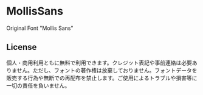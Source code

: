 # MollisSans
Original Font "Mollis Sans"
## License
個人・商用利用ともに無料で利用できます。クレジット表記や事前連絡は必要ありません。ただし、フォントの著作権は放棄しておりません。フォントデータを販売する行為や無断での再配布を禁止します。ご使用によるトラブルや損害等に一切の責任を負いません。
